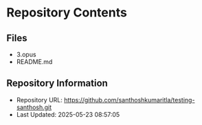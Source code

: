 # Repository Contents

## Files
- 3.opus
- README.md

## Repository Information
- Repository URL: https://github.com/santhoshkumaritla/testing-santhosh.git
- Last Updated: 2025-05-23 08:57:05

